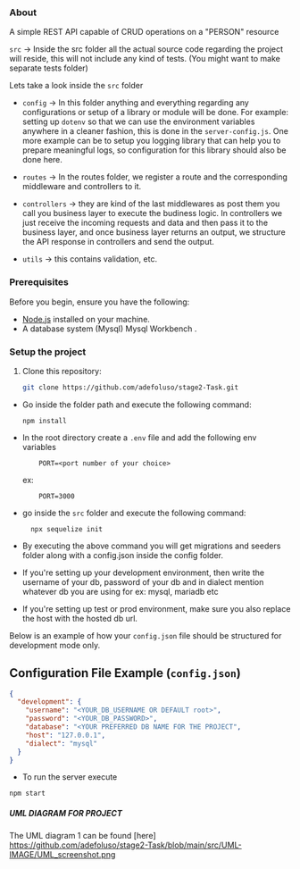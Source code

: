 ### <a name="about">About</a>

A simple REST API capable of CRUD operations on a "PERSON" resource

`src` -> Inside the src folder all the actual source code regarding the project will reside, this will not include any kind of tests. (You might want to make separate tests folder)

Lets take a look inside the `src` folder

- `config` -> In this folder anything and everything regarding any configurations or setup of a library or module will be done. For example: setting up `dotenv` so that we can use the environment variables anywhere in a cleaner fashion, this is done in the `server-config.js`. One more example can be to setup you logging library that can help you to prepare meaningful logs, so configuration for this library should also be done here.

- `routes` -> In the routes folder, we register a route and the corresponding middleware and controllers to it.

- `controllers` -> they are kind of the last middlewares as post them you call you business layer to execute the budiness logic. In controllers we just receive the incoming requests and data and then pass it to the business layer, and once business layer returns an output, we structure the API response in controllers and send the output.


- `utils` -> this contains validation, etc.

### Prerequisites

Before you begin, ensure you have the following:

- [Node.js](https://nodejs.org/) installed on your machine.
- A database system (Mysql) Mysql Workbench .

### Setup the project

1. Clone this repository:

   ```bash
   git clone https://github.com/adefoluso/stage2-Task.git
   ```

- Go inside the folder path and execute the following command:

  ```
  npm install
  ```

- In the root directory create a `.env` file and add the following env variables

    ```
        PORT=<port number of your choice>
    ```

    ex:

    ```
        PORT=3000
    ```

- go inside the `src` folder and execute the following command:

    ```
      npx sequelize init
    ```

- By executing the above command you will get migrations and seeders folder along with a config.json inside the config folder.
- If you're setting up your development environment, then write the username of your db, password of your db and in dialect mention whatever db you are using for ex: mysql, mariadb etc
- If you're setting up test or prod environment, make sure you also replace the host with the hosted db url.

Below is an example of how your `config.json` file should be structured for development mode only.

## Configuration File Example (`config.json`)

```json
{
  "development": {
    "username": "<YOUR_DB_USERNAME OR DEFAULT root>",
    "password": "<YOUR_DB_PASSWORD>",
    "database": "<YOUR PREFERRED DB NAME FOR THE PROJECT",
    "host": "127.0.0.1",
    "dialect": "mysql"
  }
}

```

- To run the server execute

 ```
 npm start
 ```

##### UML DIAGRAM FOR PROJECT
The UML diagram 1 can be found [here] <https://github.com/adefoluso/stage2-Task/blob/main/src/UML-IMAGE/UML_screenshot.png>

